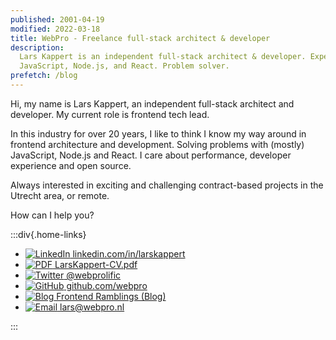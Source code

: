 ```yaml
---
published: 2001-04-19
modified: 2022-03-18
title: WebPro - Freelance full-stack architect & developer
description:
  Lars Kappert is an independent full-stack architect & developer. Expert in
  JavaScript, Node.js, and React. Problem solver.
prefetch: /blog
---
```


Hi, my name is Lars Kappert, an independent full-stack architect and developer.
My current role is frontend tech lead.

In this industry for over 20 years, I like to think I know my way around in
frontend architecture and development. Solving problems with (mostly)
JavaScript, Node.js and React. I care about performance, developer experience
and open source.

Always interested in exciting and challenging contract-based projects in the
Utrecht area, or remote.

How can I help you?

:::div{.home-links}

- [![LinkedIn][2] linkedin.com/in/larskappert][1]
- [![PDF][4] LarsKappert-CV.pdf][3]
- [![Twitter][6] @webprolific][5]
- [![GitHub][8] github.com/webpro][7]
- [![Blog][10] Frontend Ramblings (Blog)][9]
- [![Email][12] lars@webpro.nl][11]

:::

[1]: https://www.linkedin.com/in/larskappert/ 'LinkedIn'
[2]: /img/sprites.svg#linkedin
[3]: /LarsKappert-CV.pdf 'CV Lars Kappert'
[4]: /img/sprites.svg#pdf
[5]: https://twitter.com/webprolific 'Twitter'
[6]: /img/sprites.svg#twitter
[7]: https://github.com/webpro 'GitHub'
[8]: /img/sprites.svg#github
[9]: ./blog.md 'Blog'
[10]: /img/sprites.svg#blog
[11]: mailto:%6Cars@w%65bpro.nl 'Email'
[12]: /img/sprites.svg#email
